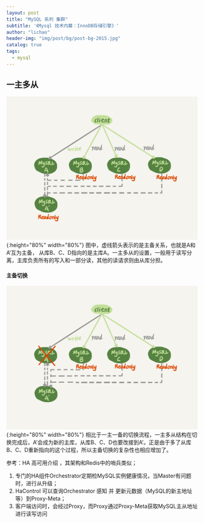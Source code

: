 ```yaml
---
layout: post
title: "MySQL 系列 集群"
subtitle: '《Mysql 技术内幕：InnoDB存储引擎》'
author: "lichao"
header-img: "img/post/bg/post-bg-2015.jpg"
catalog: true
tags:
  - mysql
---
```


## 一主多从
![一主多从架构](/img/mysql/一主多从架构.png){:height="80%" width="80%"}
图中，虚线箭头表示的是主备关系，也就是A和A’互为主备， 从库B、C、D指向的是主库A。一主多从的设置，一般用于读写分离，主库负责所有的写入和一部分读，其他的读请求则由从库分担。

#### 主备切换
![一主多从主备切换](/img/mysql/一主多从主备切换.png){:height="80%" width="80%"}
相比于一主一备的切换流程，一主多从结构在切换完成后，A’会成为新的主库，从库B、C、D也要改接到A’。正是由于多了从库B、C、D重新指向的这个过程，所以主备切换的复杂性也相应增加了。



参考：HA 高可用介绍 ，其架构和Redis中的哨兵类似；
1. 专门的HA组件Orchestrator定期检MySQL实例健康情况，当Master有问题时，进行从升级；
2. HaControl 可以查询Orchestrator 感知 并 更新元数据（MySQL的新主地址等）到Proxy-Meta；
3. 客户端访问时，会经过Proxy，而Proxy通过Proxy-Meta获取MySQL主从地址进行读写访问